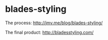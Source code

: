 blades-styling
======

The process: http://jmv.me/blog/blades-styling/

The final product: http://bladesstyling.com/